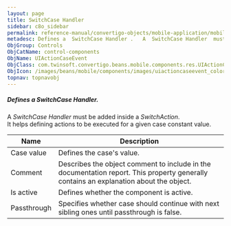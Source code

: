 ```yaml
---
layout: page
title: SwitchCase Handler
sidebar: c8o_sidebar
permalink: reference-manual/convertigo-objects/mobile-application/mobile-components/control-components/switchcase-handler/
metadesc: Defines a  SwitchCase Handler .   A  SwitchCase Handler  must be added inside a  SwitchAction . It helps defining actions to be executed for a given c
ObjGroup: Controls
ObjCatName: control-components
ObjName: UIActionCaseEvent
ObjClass: com.twinsoft.convertigo.beans.mobile.components.res.UIActionCaseEvent
ObjIcon: /images/beans/mobile/components/images/uiactioncaseevent_color_32x32.png
topnav: topnavobj
---
```

##### Defines a <i>SwitchCase Handler</i>. <br/>

 A <i>SwitchCase Handler</i> must be added inside a <i>SwitchAction</i>.<br/>
It helps defining actions to be executed for a given case constant value.<br/>


Name | Description 
--- | ---
Case value | Defines the case's value. 
Comment | Describes the object comment to include in the documentation report.  This property generally contains an explanation about the object. 
Is active | Defines whether the component is active. 
Passthrough | Specifies whether case should continue with next sibling ones until passthrough is false. 

